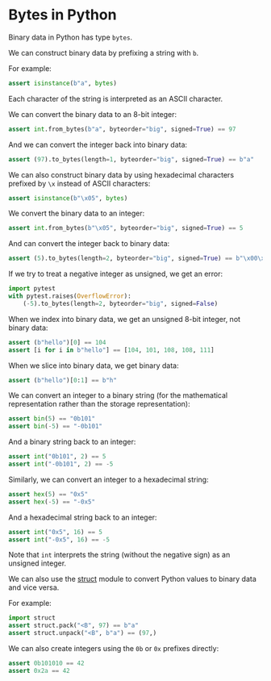 # Bytes in Python

Binary data in Python has type `bytes`.

We can construct binary data by prefixing a string with `b`.

For example:

```python
assert isinstance(b"a", bytes)
```

Each character of the string is interpreted as an ASCII character.

We can convert the binary data to an 8-bit integer:

```python
assert int.from_bytes(b"a", byteorder="big", signed=True) == 97
```

And we can convert the integer back into binary data:

```python
assert (97).to_bytes(length=1, byteorder="big", signed=True) == b"a"
```

We can also construct binary data by using hexadecimal characters prefixed by `\x` instead of ASCII characters:

```python
assert isinstance(b"\x05", bytes)
```

We convert the binary data to an integer:

```python
assert int.from_bytes(b"\x05", byteorder="big", signed=True) == 5
```

And can convert the integer back to binary data:

```python
assert (5).to_bytes(length=2, byteorder="big", signed=True) == b"\x00\x05"
```

If we try to treat a negative integer as unsigned, we get an error:

```python
import pytest
with pytest.raises(OverflowError):
	(-5).to_bytes(length=2, byteorder="big", signed=False)
```

When we index into binary data, we get an unsigned 8-bit integer, not binary data:

```python
assert (b"hello")[0] == 104
assert [i for i in b"hello"] == [104, 101, 108, 108, 111]
```

When we slice into binary data, we get binary data:

```python
assert (b"hello")[0:1] == b"h"
```

We can convert an integer to a binary string (for the mathematical representation rather than the storage representation):

```python
assert bin(5) == "0b101"
assert bin(-5) == "-0b101"
```

And a binary string back to an integer:

```python
assert int("0b101", 2) == 5
assert int("-0b101", 2) == -5
```

Similarly, we can convert an integer to a hexadecimal string:

```python
assert hex(5) == "0x5"
assert hex(-5) == "-0x5"
```

And a hexadecimal string back to an integer:

```python
assert int("0x5", 16) == 5
assert int("-0x5", 16) == -5
```

Note that `int` interprets the string (without the negative sign) as an unsigned integer.

We can also use the [struct](https://docs.python.org/3/library/struct.html) module to convert Python values to binary data and vice versa.

For example:

```python
import struct
assert struct.pack("<B", 97) == b"a"
assert struct.unpack("<B", b"a") == (97,)
```

We can also create integers using the `0b` or `0x` prefixes directly:

```python
assert 0b101010 == 42
assert 0x2a == 42
```